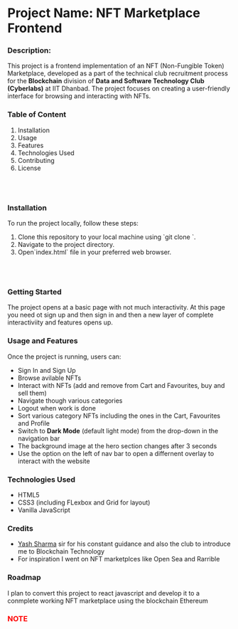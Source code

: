 <h1>Project Name: NFT Marketplace Frontend</h1>

<h3>Description:</h3>
<p>This project is a frontend implementation of an NFT (Non-Fungible Token) Marketplace, developed as a part of the technical club recruitment process for the <b>Blockchain</b> division of <b>Data and Software Technology Club (Cyberlabs)</b> at IIT Dhanbad. The project focuses on creating a user-friendly interface for browsing and interacting with NFTs.</p>

<h3>Table of Content</h3>
<ol>
  <li>Installation
  <li>Usage
  <li>Features
  <li>Technologies Used
  <li>Contributing
  <li>License
</ol><br><br>

<h3>Installation</h3>
To run the project locally, follow these steps:
<ol>
  <li>Clone this repository to your local machine using `git clone <repository-url>`.
  <li>Navigate to the project directory.
  <li>Open`index.html` file in your preferred web browser.
</ol><br><br>

<h3>Getting Started</h3>
<p>The project opens at a basic page with not much interactivity. At this page you need ot sign up and then sign in and then a new layer of complete interactiviity and features opens up.</p>


<h3>Usage and Features</h3>
Once the project is running, users can:
<ul>
  <li>Sign In and Sign Up</li>
  <li>Browse avilable NFTs</li>
  <li>Interact with NFTs (add and remove from Cart and Favourites, buy and sell them)</li>
  <li>Navigate though various categories</li>
  <li>Logout when work is done</li>
  <li>Sort various category NFTs including the ones in the Cart, Favourites and Profile</li>
  <li>Switch to <b>Dark Mode</b> (default light mode) from the drop-down in the navigation bar</li>
  <li>The background image at the hero section changes after 3 seconds</li>
  <li>Use the option on the left of nav bar to open a differnent overlay to interact with the website</li>
</ul>

<h3>Technologies Used</h3>
<ul>
  <li>HTML5</li>
  <li>CSS3 (including FLexbox and Grid for layout)</li>
  <li>Vanilla JavaScript</li>
</ul>

<h3>Credits</h3>
<ul>
  <li><a href='https://www.linkedin.com/in/yash-sharma-2a69a7255'>Yash Sharma</a> sir for his constant guidance and also the club to introduce me to Blockchain Technology</li>
  <li>For inspiration I went on NFT marketplces like Open Sea and Rarrible</li>
</ul>

<h3>Roadmap</h3>
<p>I plan to convert this project to react javascript and develop it to a conmplete working NFT marketplace using the blockchain Ethereum</p>

<h3 style='color:red'>NOTE</h3>
